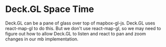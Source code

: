 # Deck.GL Space Time

Deck.GL can be a pane of glass over top of mapbox-gl-js. Deck.GL uses react-map-gl to do this. But we don't use react-map-gl, so we may need to figure out how to allow Deck.GL to listen and react to pan and zoom changes in our mb implementation.

